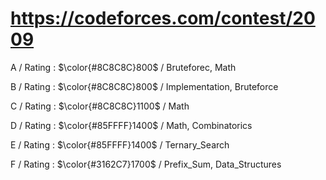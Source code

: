 # https://codeforces.com/contest/2009

A / Rating : $\color{#8C8C8C}800$ / Bruteforec, Math

B / Rating : $\color{#8C8C8C}800$ / Implementation, Bruteforce

C / Rating : $\color{#8C8C8C}1100$ / Math

D / Rating : $\color{#85FFFF}1400$ / Math, Combinatorics

E / Rating : $\color{#85FFFF}1400$ / Ternary_Search

F / Rating : $\color{#3162C7}1700$ / Prefix_Sum, Data_Structures
